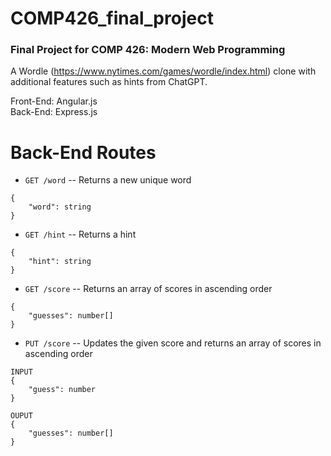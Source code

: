 # COMP426_final_project

### Final Project for COMP 426: Modern Web Programming

A Wordle (https://www.nytimes.com/games/wordle/index.html) clone with additional features such as hints from ChatGPT.

Front-End: Angular.js\
Back-End: Express.js

# Back-End Routes

- `GET /word` -- Returns a new unique word
```
{
	"word": string
}
```

- `GET /hint` -- Returns a hint
```
{
	"hint": string
}
```

- `GET /score` -- Returns an array of scores in ascending order
```
{
	"guesses": number[]
}
```

- `PUT /score` -- Updates the given score and returns an array of scores in ascending order
```
INPUT
{
	"guess": number
}

OUPUT
{
	"guesses": number[]
}
```
